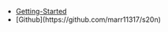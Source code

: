 <script>
    import { initS20n } from 's20n';

    initS20n([
        { path: "./static/translations/es.json", name: "es"},
        { path: "./static/translations/fr.json", name: "fr"},
        ],
        { readFromNavigator: false });
</script>

* [Getting-Started](getting-started)
* <div class="margin-right">[Github](https://github.com/marr11317/s20n)</div>

<style>
    .margin-right {
        margin-right: 20px;
    }
</style>
